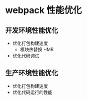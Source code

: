 # webpack 性能优化

## 开发环境性能优化

- 优化打包构建速度
  - 模块热替换 HMR
- 优化代码调试

## 生产环境性能优化

- 优化打包构建速度
- 优化代码运行的性能
